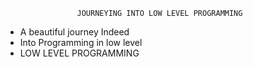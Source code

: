                     JOURNEYING INTO LOW LEVEL PROGRAMMING
* A beautiful journey Indeed
* Into Programming in low level
* LOW LEVEL PROGRAMMING

